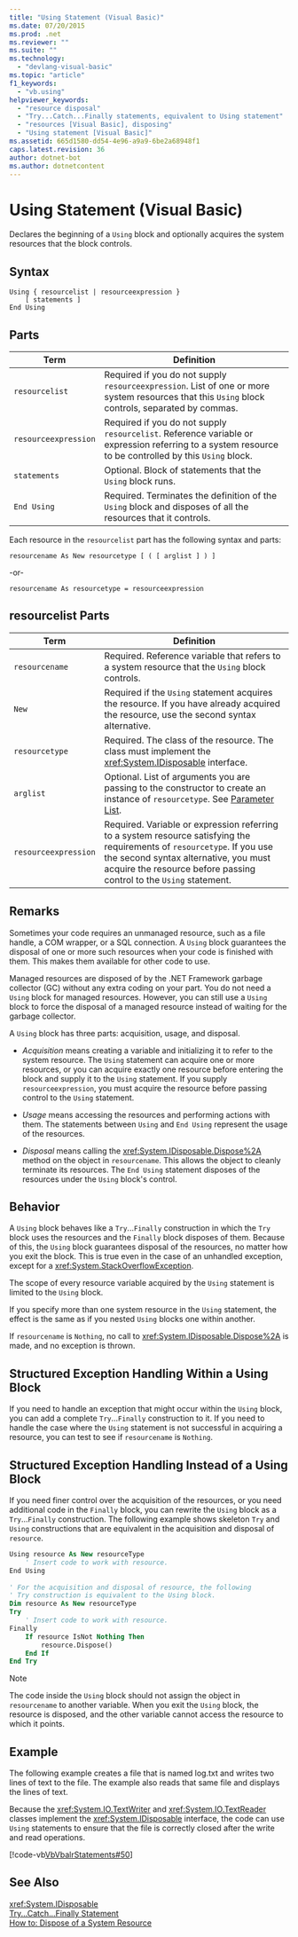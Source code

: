 ```yaml
---
title: "Using Statement (Visual Basic)"
ms.date: 07/20/2015
ms.prod: .net
ms.reviewer: ""
ms.suite: ""
ms.technology: 
  - "devlang-visual-basic"
ms.topic: "article"
f1_keywords: 
  - "vb.using"
helpviewer_keywords: 
  - "resource disposal"
  - "Try...Catch...Finally statements, equivalent to Using statement"
  - "resources [Visual Basic], disposing"
  - "Using statement [Visual Basic]"
ms.assetid: 665d1580-dd54-4e96-a9a9-6be2a68948f1
caps.latest.revision: 36
author: dotnet-bot
ms.author: dotnetcontent
---
```

# Using Statement (Visual Basic)
Declares the beginning of a `Using` block and optionally acquires the system resources that the block controls.  
  
## Syntax  
  
```  
Using { resourcelist | resourceexpression }  
    [ statements ]  
End Using  
```  
  
## Parts  
  
|Term|Definition|  
|---|---|  
|`resourcelist`|Required if you do not supply `resourceexpression`. List of one or more system resources that this `Using` block controls, separated by commas.|  
|`resourceexpression`|Required if you do not supply `resourcelist`. Reference variable or expression referring to a system resource to be controlled by this `Using` block.|  
|`statements`|Optional. Block of statements that the `Using` block runs.|  
|`End Using`|Required. Terminates the definition of the `Using` block and disposes of all the resources that it controls.|  
  
 Each resource in the `resourcelist` part has the following syntax and parts:  
  
 `resourcename As New resourcetype [ ( [ arglist ] ) ]`  
  
 -or-  
  
 `resourcename As resourcetype = resourceexpression`  
  
## resourcelist Parts  
  
|Term|Definition|  
|---|---|  
|`resourcename`|Required. Reference variable that refers to a system resource that the `Using` block controls.|  
|`New`|Required if the `Using` statement acquires the resource. If you have already acquired the resource, use the second syntax alternative.|  
|`resourcetype`|Required. The class of the resource. The class must implement the <xref:System.IDisposable> interface.|  
|`arglist`|Optional. List of arguments you are passing to the constructor to create an instance of `resourcetype`. See [Parameter List](../../../visual-basic/language-reference/statements/parameter-list.md).|  
|`resourceexpression`|Required. Variable or expression referring to a system resource satisfying the requirements of `resourcetype`. If you use the second syntax alternative, you must acquire the resource before passing control to the `Using` statement.|  
  
## Remarks  
 Sometimes your code requires an unmanaged resource, such as a file handle, a COM wrapper, or a SQL connection. A `Using` block guarantees the disposal of one or more such resources when your code is finished with them. This makes them available for other code to use.  
  
 Managed resources are disposed of by the .NET Framework garbage collector (GC) without any extra coding on your part. You do not need a `Using` block for managed resources. However, you can still use a `Using` block to force the disposal of a managed resource instead of waiting for the garbage collector.  
  
 A `Using` block has three parts: acquisition, usage, and disposal.  
  
-   *Acquisition* means creating a variable and initializing it to refer to the system resource. The `Using` statement can acquire one or more resources, or you can acquire exactly one resource before entering the block and supply it to the `Using` statement. If you supply `resourceexpression`, you must acquire the resource before passing control to the `Using` statement.  
  
-   *Usage* means accessing the resources and performing actions with them. The statements between `Using` and `End Using` represent the usage of the resources.  
  
-   *Disposal* means calling the <xref:System.IDisposable.Dispose%2A> method on the object in `resourcename`. This allows the object to cleanly terminate its resources. The `End Using` statement disposes of the resources under the `Using` block's control.  
  
## Behavior  
 A `Using` block behaves like a `Try`...`Finally` construction in which the `Try` block uses the resources and the `Finally` block disposes of them. Because of this, the `Using` block guarantees disposal of the resources, no matter how you exit the block. This is true even in the case of an unhandled exception, except for a <xref:System.StackOverflowException>.  
  
 The scope of every resource variable acquired by the `Using` statement is limited to the `Using` block.  
  
 If you specify more than one system resource in the `Using` statement, the effect is the same as if you nested `Using` blocks one within another.  
  
 If `resourcename` is `Nothing`, no call to <xref:System.IDisposable.Dispose%2A> is made, and no exception is thrown.  
  
## Structured Exception Handling Within a Using Block  
 If you need to handle an exception that might occur within the `Using` block, you can add a complete `Try`...`Finally` construction to it. If you need to handle the case where the `Using` statement is not successful in acquiring a resource, you can test to see if `resourcename` is `Nothing`.  
  
## Structured Exception Handling Instead of a Using Block  
 If you need finer control over the acquisition of the resources, or you need additional code in the `Finally` block, you can rewrite the `Using` block as a `Try`...`Finally` construction. The following example shows skeleton `Try` and `Using` constructions that are equivalent in the acquisition and disposal of `resource`.  
  
```vb  
Using resource As New resourceType   
    ' Insert code to work with resource.  
End Using  
  
' For the acquisition and disposal of resource, the following  
' Try construction is equivalent to the Using block.  
Dim resource As New resourceType  
Try   
    ' Insert code to work with resource.  
Finally   
    If resource IsNot Nothing Then  
        resource.Dispose()   
    End If  
End Try   
```  
  
> [!NOTE]
>  The code inside the `Using` block should not assign the object in `resourcename` to another variable. When you exit the `Using` block, the resource is disposed, and the other variable cannot access the resource to which it points.  
  
## Example  
 The following example creates a file that is named log.txt and writes two lines of text to the file. The example also reads that same file and displays the lines of text.  
  
 Because the <xref:System.IO.TextWriter> and <xref:System.IO.TextReader> classes implement the <xref:System.IDisposable> interface, the code can use `Using` statements to ensure that the file is correctly closed after the write and read operations.  
  
 [!code-vb[VbVbalrStatements#50](../../../visual-basic/language-reference/error-messages/codesnippet/VisualBasic/using-statement_1.vb)]  
  
## See Also  
 <xref:System.IDisposable>   
 [Try...Catch...Finally Statement](../../../visual-basic/language-reference/statements/try-catch-finally-statement.md)   
 [How to: Dispose of a System Resource](../../../visual-basic/programming-guide/language-features/control-flow/how-to-dispose-of-a-system-resource.md)

